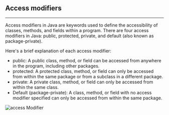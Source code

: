 ## Access modifiers

-------------------------------


Access modifiers in Java are keywords used to define the accessibility of 
classes, methods, and fields within a program.
There are four access modifiers in Java: public, protected, private, and default (also known as package-private).

Here's a brief explanation of each access modifier:

* public: A public class, method, or field can be accessed from anywhere in the program, including other packages.
* protected: A protected class, method, or field can only be accessed from within the same package or from a subclass in a different package.
* private: A private class, method, or field can only be accessed from within the same class.
* Default (package-private): A class, method, or field with no access modifier specified can only be accessed from within the same package.

![access Modifier](/resources/AccessModifier.png)
